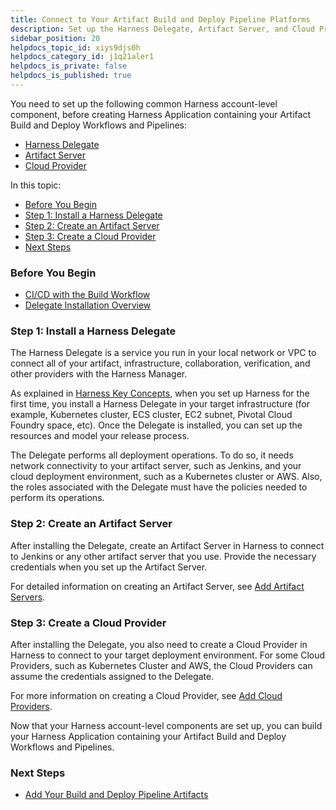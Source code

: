 ```yaml
---
title: Connect to Your Artifact Build and Deploy Pipeline Platforms
description: Set up the Harness Delegate, Artifact Server, and Cloud Provider for the Pipeline.
sidebar_position: 20
helpdocs_topic_id: xiys9djs0h
helpdocs_category_id: j1q21aler1
helpdocs_is_private: false
helpdocs_is_published: true
---
```


You need to set up the following common Harness account-level component, before creating Harness Application containing your Artifact Build and Deploy Workflows and Pipelines:

* [Harness Delegate](1-harness-accountsetup.md#step-1-install-a-harness-delegate)
* [Artifact Server](1-harness-accountsetup.md#step-2-create-an-artifact-server)
* [Cloud Provider](1-harness-accountsetup.md#step-3-create-a-cloud-provider)

In this topic:

* [Before You Begin](1-harness-accountsetup.md#before-you-begin)
* [Step 1: Install a Harness Delegate](1-harness-accountsetup.md#step-1-install-a-harness-delegate)
* [Step 2: Create an Artifact Server](1-harness-accountsetup.md#step-2-create-an-artifact-server)
* [Step 3: Create a Cloud Provider](1-harness-accountsetup.md#step-3-create-a-cloud-provider)
* [Next Steps](1-harness-accountsetup.md#next-steps)

### Before You Begin

* [CI/CD with the Build Workflow](../concepts-cd/deployment-types/ci-cd-with-the-build-workflow.md)
* [Delegate Installation Overview](../../firstgen-platform/account/manage-delegates/delegate-installation-overview.md)

### Step 1: Install a Harness Delegate

The Harness Delegate is a service you run in your local network or VPC to connect all of your artifact, infrastructure, collaboration, verification, and other providers with the Harness Manager.

As explained in [Harness Key Concepts](../../starthere-firstgen/harness-key-concepts.md), when you set up Harness for the first time, you install a Harness Delegate in your target infrastructure (for example, Kubernetes cluster, ECS cluster, EC2 subnet, Pivotal Cloud Foundry space, etc). Once the Delegate is installed, you can set up the resources and model your release process.

The Delegate performs all deployment operations. To do so, it needs network connectivity to your artifact server, such as Jenkins, and your cloud deployment environment, such as a Kubernetes cluster or AWS. Also, the roles associated with the Delegate must have the policies needed to perform its operations.

### Step 2: Create an Artifact Server

After installing the Delegate, create an Artifact Server in Harness to connect to Jenkins or any other artifact server that you use. Provide the necessary credentials when you set up the Artifact Server.

For detailed information on creating an Artifact Server, see [Add Artifact Servers](../../firstgen-platform/account/manage-connectors/configuring-artifact-server.md).

### Step 3: Create a Cloud Provider

After installing the Delegate, you also need to create a Cloud Provider in Harness to connect to your target deployment environment. For some Cloud Providers, such as Kubernetes Cluster and AWS, the Cloud Providers can assume the credentials assigned to the Delegate.

For more information on creating a Cloud Provider, see [Add Cloud Providers](../../firstgen-platform/account/manage-connectors/cloud-providers.md).

Now that your Harness account-level components are set up, you can build your Harness Application containing your Artifact Build and Deploy Workflows and Pipelines.

### Next Steps

* [Add Your Build and Deploy Pipeline Artifacts](2-service-and-artifact-source.md)


